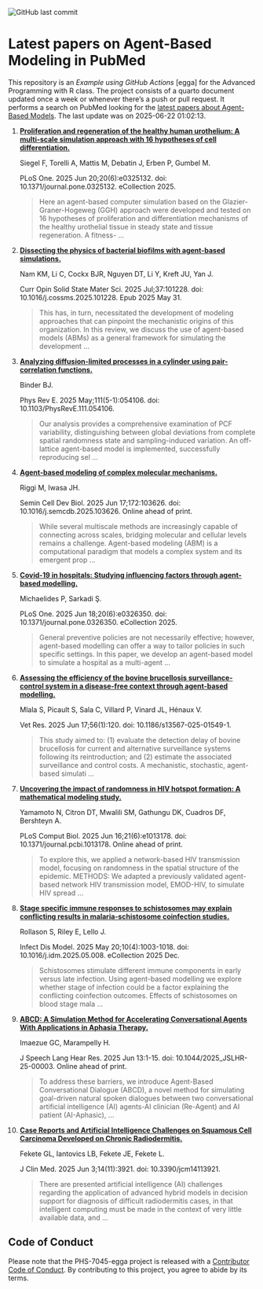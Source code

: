 ![GitHub last
commit](https://img.shields.io/github/last-commit/UofUEpiBio/PHS-7045-egga.png)

# Latest papers on Agent-Based Modeling in PubMed

This repository is an *Example using GitHub Actions* \[egga\] for the
Advanced Programming with R class. The project consists of a quarto
document updated once a week or whenever there’s a push or pull request.
It performs a search on PubMed looking for the <a
href="https://pubmed.ncbi.nlm.nih.gov/?term=agent-based+model&amp;sort=date"
target="_blank">latest papers about Agent-Based Models</a>. The last
update was on 2025-06-22 01:02:13.

<div class="cell">

</div>

1.  [**Proliferation and regeneration of the healthy human urothelium: A
    multi-scale simulation approach with 16 hypotheses of cell
    differentiation.**](https://pubmed.ncbi.nlm.nih.gov/40540513/)

    Siegel F, Torelli A, Mattis M, Debatin J, Erben P, Gumbel M.

    PLoS One. 2025 Jun 20;20(6):e0325132. doi:
    10.1371/journal.pone.0325132. eCollection 2025.

    > Here an agent-based computer simulation based on the
    > Glazier-Graner-Hogeweg (GGH) approach were developed and tested on
    > 16 hypotheses of proliferation and differentiation mechanisms of
    > the healthy urothelial tissue in steady state and tissue
    > regeneration. A fitness- …

2.  [**Dissecting the physics of bacterial biofilms with agent-based
    simulations.**](https://pubmed.ncbi.nlm.nih.gov/40538632/)

    Nam KM, Li C, Cockx BJR, Nguyen DT, Li Y, Kreft JU, Yan J.

    Curr Opin Solid State Mater Sci. 2025 Jul;37:101228. doi:
    10.1016/j.cossms.2025.101228. Epub 2025 May 31.

    > This has, in turn, necessitated the development of modeling
    > approaches that can pinpoint the mechanistic origins of this
    > organization. In this review, we discuss the use of agent-based
    > models (ABMs) as a general framework for simulating the
    > development …

3.  [**Analyzing diffusion-limited processes in a cylinder using
    pair-correlation
    functions.**](https://pubmed.ncbi.nlm.nih.gov/40534005/)

    Binder BJ.

    Phys Rev E. 2025 May;111(5-1):054106. doi:
    10.1103/PhysRevE.111.054106.

    > Our analysis provides a comprehensive examination of PCF
    > variability, distinguishing between global deviations from
    > complete spatial randomness state and sampling-induced variation.
    > An off-lattice agent-based model is implemented, successfully
    > reproducing sel …

4.  [**Agent-based modeling of complex molecular
    mechanisms.**](https://pubmed.ncbi.nlm.nih.gov/40532479/)

    Riggi M, Iwasa JH.

    Semin Cell Dev Biol. 2025 Jun 17;172:103626. doi:
    10.1016/j.semcdb.2025.103626. Online ahead of print.

    > While several multiscale methods are increasingly capable of
    > connecting across scales, bridging molecular and cellular levels
    > remains a challenge. Agent-based modeling (ABM) is a computational
    > paradigm that models a complex system and its emergent prop …

5.  [**Covid-19 in hospitals: Studying influencing factors through
    agent-based modelling.**](https://pubmed.ncbi.nlm.nih.gov/40531947/)

    Michaelides P, Sarkadi Ş.

    PLoS One. 2025 Jun 18;20(6):e0326350. doi:
    10.1371/journal.pone.0326350. eCollection 2025.

    > General preventive policies are not necessarily effective;
    > however, agent-based modelling can offer a way to tailor policies
    > in such specific settings. In this paper, we develop an
    > agent-based model to simulate a hospital as a multi-agent …

6.  [**Assessing the efficiency of the bovine brucellosis
    surveillance-control system in a disease-free context through
    agent-based modelling.**](https://pubmed.ncbi.nlm.nih.gov/40528235/)

    Mlala S, Picault S, Sala C, Villard P, Vinard JL, Hénaux V.

    Vet Res. 2025 Jun 17;56(1):120. doi: 10.1186/s13567-025-01549-1.

    > This study aimed to: (1) evaluate the detection delay of bovine
    > brucellosis for current and alternative surveillance systems
    > following its reintroduction; and (2) estimate the associated
    > surveillance and control costs. A mechanistic, stochastic,
    > agent-based simulati …

7.  [**Uncovering the impact of randomness in HIV hotspot formation: A
    mathematical modeling
    study.**](https://pubmed.ncbi.nlm.nih.gov/40523005/)

    Yamamoto N, Citron DT, Mwalili SM, Gathungu DK, Cuadros DF,
    Bershteyn A.

    PLoS Comput Biol. 2025 Jun 16;21(6):e1013178. doi:
    10.1371/journal.pcbi.1013178. Online ahead of print.

    > To explore this, we applied a network-based HIV transmission
    > model, focusing on randomness in the spatial structure of the
    > epidemic. METHODS: We adapted a previously validated agent-based
    > network HIV transmission model, EMOD-HIV, to simulate HIV spread …

8.  [**Stage specific immune responses to schistosomes may explain
    conflicting results in malaria-schistosome coinfection
    studies.**](https://pubmed.ncbi.nlm.nih.gov/40520249/)

    Rollason S, Riley E, Lello J.

    Infect Dis Model. 2025 May 20;10(4):1003-1018. doi:
    10.1016/j.idm.2025.05.008. eCollection 2025 Dec.

    > Schistosomes stimulate different immune components in early versus
    > late infection. Using agent-based modelling we explore whether
    > stage of infection could be a factor explaining the conflicting
    > coinfection outcomes. Effects of schistosomes on blood stage mala
    > …

9.  [**ABCD: A Simulation Method for Accelerating Conversational Agents
    With Applications in Aphasia
    Therapy.**](https://pubmed.ncbi.nlm.nih.gov/40512969/)

    Imaezue GC, Marampelly H.

    J Speech Lang Hear Res. 2025 Jun 13:1-15. doi:
    10.1044/2025_JSLHR-25-00003. Online ahead of print.

    > To address these barriers, we introduce Agent-Based Conversational
    > Dialogue (ABCD), a novel method for simulating goal-driven natural
    > spoken dialogues between two conversational artificial
    > intelligence (AI) agents-AI clinician (Re-Agent) and AI patient
    > (AI-Aphasic), …

10. [**Case Reports and Artificial Intelligence Challenges on Squamous
    Cell Carcinoma Developed on Chronic
    Radiodermitis.**](https://pubmed.ncbi.nlm.nih.gov/40507683/)

    Fekete GL, Iantovics LB, Fekete JE, Fekete L.

    J Clin Med. 2025 Jun 3;14(11):3921. doi: 10.3390/jcm14113921.

    > There are presented artificial intelligence (AI) challenges
    > regarding the application of advanced hybrid models in decision
    > support for diagnosis of difficult radiodermitis cases, in that
    > intelligent computing must be made in the context of very little
    > available data, and …

## Code of Conduct

Please note that the PHS-7045-egga project is released with a
[Contributor Code of
Conduct](https://contributor-covenant.org/version/2/1/CODE_OF_CONDUCT.html).
By contributing to this project, you agree to abide by its terms.
